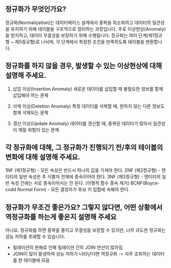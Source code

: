 ## 정규화가 무엇인가요?
정규화(Normalization)는 데이터베이스 설계에서 중복을 최소화하고 데이터의 일관성을 유지하기 위해 테이블을 구조적으로 정리하는 과정입니다. 주로 이상현상(Anomaly)을 방지하고, 데이터 무결성을 보장하기 위해 수행됩니다. 정규화는 여러 단계(제1정규형 ~ 제5정규형)로 나뉘며, 각 단계에서 특정한 조건을 만족하도록 테이블을 변환합니다.

## 정규화를 하지 않을 경우, 발생할 수 있는 이상현상에 대해 설명해 주세요.

1. 삽입 이상(Insertion Anomaly)
새로운 데이터를 삽입할 때 불필요한 정보를 함께 삽입해야 하는 문제

2. 삭제 이상(Deletion Anomaly)
특정 데이터를 삭제할 때, 원하지 않는 다른 정보도 함께 삭제되는 문제

3. 갱신 이상(Update Anomaly)
데이터를 갱신할 때, 중복된 데이터가 많아서 일관성이 깨질 위험이 있는 문제


## 각 정규화에 대해, 그 정규화가 진행되기 전/후의 테이블의 변화에 대해 설명해 주세요.
1NF (제1정규형) - 모든 속성은 반드시 하나의 값을 가져야 한다. 
2NF (제2정규형) - 엔티티의 일반 속성은 주 식별자 전체에 종속이어야 한다. 
3NF (제3정규형) - 엔티티의 일반 속성 간에는 서로 종속이어서는 안 된다. (이행적 함수 종속 제거)
BCNF(Boyce-codd Normal Form) - 모든 결정자가 후보 키 집합에 속해야 한다. 

## 정규화가 무조건 좋은가요? 그렇지 않다면, 어떤 상황에서 역정규화를 하는게 좋은지 설명해 주세요
아니요. 정규화를 하면 중복을 줄이고 무결성을 보장할 수 있지만, 너무 과도한 정규화는 성능 저하를 초래할 수 있습니다.
- 릴레이션의 분해로 인해 릴레이션 간의 JOIN 연산이 많아짐
- JOIN이 많이 발생하여 성능 저하가 나타난다면 역정규화 -> 자주 조회하는 데이터를 한 테이블에 모음
